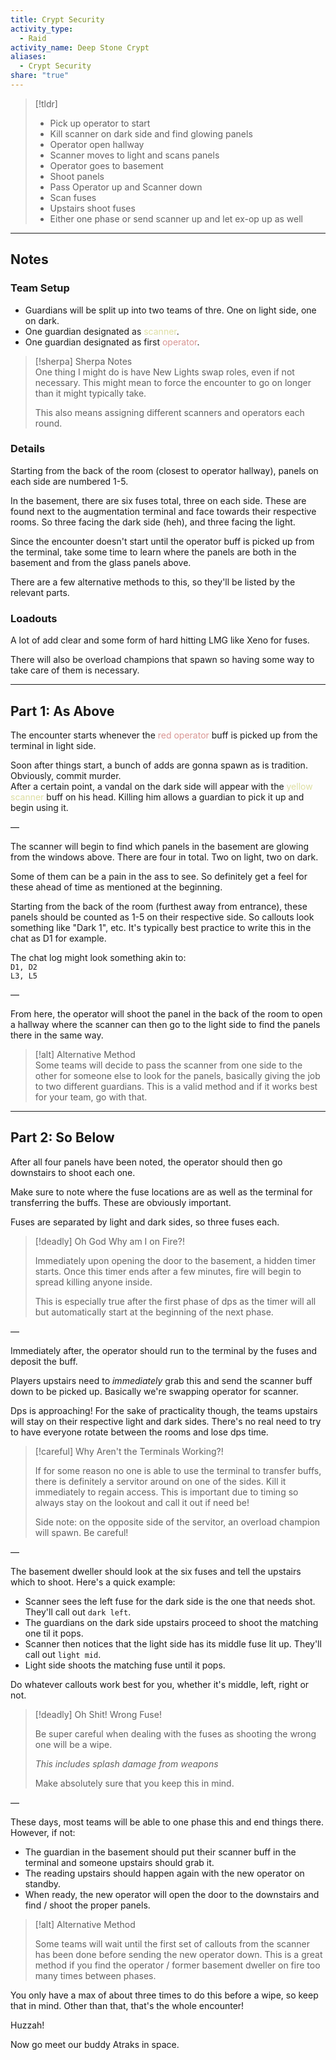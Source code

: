```yaml
---  
title: Crypt Security  
activity_type:  
  - Raid  
activity_name: Deep Stone Crypt  
aliases:  
  - Crypt Security  
share: "true"  
---  
```

  
> [!tldr]  
> - Pick up operator to start  
> - Kill scanner on dark side and find glowing panels  
> - Operator open hallway  
> - Scanner moves to light and scans panels  
> - Operator goes to basement  
> - Shoot panels  
> - Pass Operator up and Scanner down  
> - Scan fuses  
> - Upstairs shoot fuses  
> - Either one phase or send scanner up and let ex-op up as well  
  
___  
  
## Notes  
  
### Team Setup  
  
- Guardians will be split up into two teams of thre. One on light side, one on dark.  
- One guardian designated as <font color="#dddea1">scanner</font>.  
- One guardian designated as first <font color="#d99694">operator</font>.  
  
> [!sherpa] Sherpa Notes  
> One thing I might do is have New Lights swap roles, even if not necessary. This might mean to force the encounter to go on longer than it might typically take.  
>  
> This also means assigning different scanners and operators each round.  
  
### Details  
  
Starting from the back of the room (closest to operator hallway), panels on each side are numbered 1-5.  
  
In the basement, there are six fuses total, three on each side. These are found next to the augmentation terminal and face towards their respective rooms. So three facing the dark side (heh), and three facing the light.  
  
Since the encounter doesn't start until the operator buff is picked up from the terminal, take some time to learn where the panels are both in the basement and from the glass panels above.  
  
There are a few alternative methods to this, so they'll be listed by the relevant parts.  
  
### Loadouts  
  
A lot of add clear and some form of hard hitting LMG like Xeno for fuses.  
  
There will also be overload champions that spawn so having some way to take care of them is necessary.  
  
----  
  
## Part 1: As Above  
  
The encounter starts whenever the <font color="#d99694">red</font> <font color="#d99694">operator</font> buff is picked up from the terminal in light side.  
  
Soon after things start, a bunch of adds are gonna spawn as is tradition. Obviously, commit murder.  
After a certain point, a vandal on the dark side will appear with the <font color="#dddea1">yellow scanner</font> buff on his head. Killing him allows a guardian to pick it up and begin using it.  
  
—  
  
The scanner will begin to find which panels in the basement are glowing from the windows above. There are four in total. Two on light, two on dark.  
  
Some of them can be a pain in the ass to see. So definitely get a feel for these ahead of time as mentioned at the beginning.  
  
Starting from the back of the room (furthest away from entrance), these panels should be counted as 1-5 on their respective side. So callouts look something like "Dark 1", etc. It's typically best practice to write this in the chat as D1 for example.  
  
The chat log might look something akin to:  
`D1, D2`  
`L3, L5`  
  
—  
  
From here, the operator will shoot the panel in the back of the room to open a hallway where the scanner can then go to the light side to find the panels there in the same way.  
  
> [!alt] Alternative Method  
> Some teams will decide to pass the scanner from one side to the other for someone else to look for the panels, basically giving the job to two different guardians. This is a valid method and if it works best for your team, go with that.  
  
---  
  
## Part 2: So Below  
  
After all four panels have been noted, the operator should then go downstairs to shoot each one.  
  
Make sure to note where the fuse locations are as well as the terminal for transferring the buffs. These are obviously important.  
  
Fuses are separated by light and dark sides, so three fuses each.  
  
> [!deadly] Oh God Why am I on Fire?!  
>  
> Immediately upon opening the door to the basement, a hidden timer starts. Once this timer ends after a few minutes, fire will begin to spread killing anyone inside.  
>  
> This is especially true after the first phase of dps as the timer will all but automatically start at the beginning of the next phase.  
  
—  
  
Immediately after, the operator should run to the terminal by the fuses and deposit the buff.  
  
Players upstairs need to *immediately* grab this and send the scanner buff down to be picked up. Basically we're swapping operator for scanner.  
  
Dps is approaching! For the sake of practicality though, the teams upstairs will stay on their respective light and dark sides. There's no real need to try to have everyone rotate between the rooms and lose dps time.  
  
> [!careful] Why Aren't the Terminals Working?!  
>  
> If for some reason no one is able to use the terminal to transfer buffs, there is definitely a servitor around on one of the sides. Kill it immediately to regain access. This is important due to timing so always stay on the lookout and call it out if need be!  
>  
> Side note: on the opposite side of the servitor, an overload champion will spawn. Be careful!  
  
—  
  
The basement dweller should look at the six fuses and tell the upstairs which to shoot. Here's a quick example:  
  
- Scanner sees the left fuse for the dark side is the one that needs shot. They'll call out `dark left`.  
- The guardians on the dark side upstairs proceed to shoot the matching one til it pops.  
- Scanner then notices that the light side has its middle fuse lit up. They'll call out `light mid`.  
- Light side shoots the matching fuse until it pops.  
  
Do whatever callouts work best for you, whether it's middle, left, right or not.  
  
> [!deadly] Oh Shit! Wrong Fuse!  
>  
> Be super careful when dealing with the fuses as shooting the wrong one will be a wipe.  
>  
> *This includes splash damage from weapons*  
>  
> Make absolutely sure that you keep this in mind.  
  
—  
  
These days, most teams will be able to one phase this and end things there. However, if not:  
  
- The guardian in the basement should put their scanner buff in the terminal and someone upstairs should grab it.  
- The reading upstairs should happen again with the new operator on standby.  
- When ready, the new operator will open the door to the downstairs and find / shoot the proper panels.  
  
> [!alt] Alternative Method  
>  
> Some teams will wait until the first set of callouts from the scanner has been done before sending the new operator down. This is a great method if you find the operator / former basement dweller on fire too many times between phases.  
  
You only have a max of about three times to do this before a wipe, so keep that in mind. Other than that, that's the whole encounter!  
  
Huzzah!  
  
Now go meet our buddy Atraks in space.  
